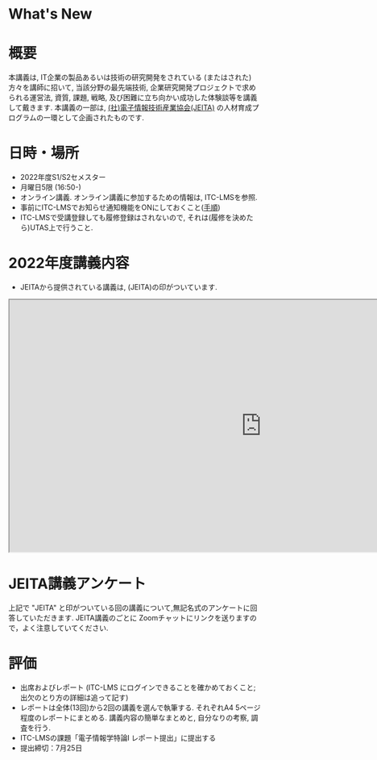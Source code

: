 

# What's New

# 概要

本講義は, IT企業の製品あるいは技術の研究開発をされている (またはされた)方々を講師に招いて, 当該分野の最先端技術, 企業研究開発プロジェクトで求められる運営法, 資質, 課題, 戦略, 及び困難に立ち向かい成功した体験談等を講義して戴きます. 本講義の一部は, [(社)電子情報技術産業協会(JEITA)](https://www.jeita.or.jp/japanese/) の人材育成プログラムの一環として企画されたものです. 

# 日時・場所



* 2022年度S1/S2セメスター
* 月曜日5限 (16:50-)
* オンライン講義. オンライン講義に参加するための情報は, ITC-LMSを参照.
* 事前にITC-LMSでお知らせ通知機能をONにしておくこと([手順](https://www.youtube.com/watch?v=xAur5zar5Sc))
* ITC-LMSで受講登録しても履修登録はされないので, それは(履修を決めたら)UTAS上で行うこと.

# 2022年度講義内容

* JEITAから提供されている講義は, (JEITA)の印がついています.

<iframe src="https://docs.google.com/spreadsheets/d/1PyDSndSn-0cgl3vVWWg6bbo3P7Kz_Jj22cTURr068XU/edit?usp=sharing" width=1000 height=500></iframe>

# JEITA講義アンケート

上記で "JEITA" と印がついている回の講義について,無記名式のアンケートに回答していただきます. JEITA講義のごとに Zoomチャットにリンクを送りますので，よく注意していてください.

# 評価

* 出席およびレポート (ITC-LMS にログインできることを確かめておくこと; 出欠のとり方の詳細は追って記す)
* レポートは全体(13回)から2回の講義を選んで執筆する. それぞれA4 5ページ程度のレポートにまとめる. 講義内容の簡単なまとめと, 自分なりの考察, 調査を行う.
* ITC-LMSの課題「電子情報学特論I レポート提出」に提出する
* 提出締切：7月25日


